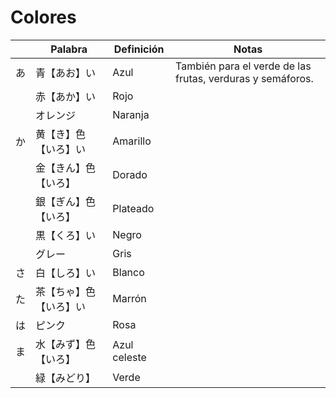 # Colores

|   | Palabra     | Definición   | Notas                                                      |
|---|-------------|--------------|------------------------------------------------------------|
| あ | 青【あお】い      | Azul         | También para el verde de las frutas, verduras y semáforos. |
|   | 赤【あか】い      | Rojo         |                                                            |
|   | オレンジ        | Naranja      |                                                            |
| か | 黄【き】色【いろ】い  | Amarillo     |                                                            |
|   | 金【きん】色【いろ】  | Dorado       |                                                            |
|   | 銀【ぎん】色【いろ】  | Plateado     |                                                            |
|   | 黒【くろ】い      | Negro        |                                                            |
|   | グレー         | Gris         |                                                            |
| さ | 白【しろ】い      | Blanco       |                                                            |
| た | 茶【ちゃ】色【いろ】い | Marrón       |                                                            |
| は | ピンク         | Rosa         |                                                            |
| ま | 水【みず】色【いろ】  | Azul celeste |                                                            |
|   | 緑【みどり】      | Verde        |                                                            |
